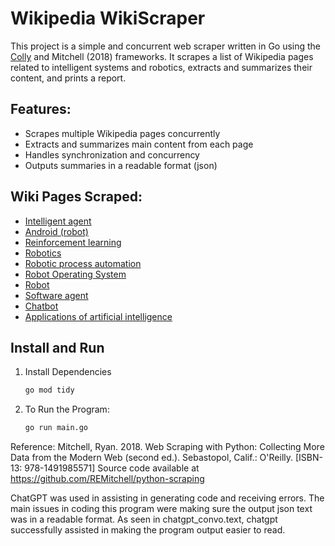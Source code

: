 # Wikipedia WikiScraper

This project is a simple and concurrent web scraper written in Go using the [Colly](https://github.com/gocolly/colly) and Mitchell (2018) frameworks. It scrapes a list of Wikipedia pages related to intelligent systems and robotics, extracts and summarizes their content, and prints a report.


## Features:

- Scrapes multiple Wikipedia pages concurrently
- Extracts and summarizes main content from each page
- Handles synchronization and concurrency
- Outputs summaries in a readable format (json)

## Wiki Pages Scraped:

- [Intelligent agent](https://en.wikipedia.org/wiki/Intelligent_agent)
- [Android (robot)](https://en.wikipedia.org/wiki/Android_(robot))
- [Reinforcement learning](https://en.wikipedia.org/wiki/Reinforcement_learning)
- [Robotics](https://en.wikipedia.org/wiki/Robotics)
- [Robotic process automation](https://en.wikipedia.org/wiki/Robotic_process_automation)
- [Robot Operating System](https://en.wikipedia.org/wiki/Robot_Operating_System)
- [Robot](https://en.wikipedia.org/wiki/Robot)
- [Software agent](https://en.wikipedia.org/wiki/Software_agent)
- [Chatbot](https://en.wikipedia.org/wiki/Chatbot)
- [Applications of artificial intelligence](https://en.wikipedia.org/wiki/Applications_of_artificial_intelligence)

## Install and Run


1. Install Dependencies
    ```bash
    go mod tidy
    ```

2. To Run the Program:
    ```bash
    go run main.go
    ```



Reference:
Mitchell, Ryan. 2018. Web Scraping with Python: Collecting More Data from the Modern Web (second ed.). Sebastopol, Calif.: O'Reilly. [ISBN-13: 978-1491985571] Source code available at https://github.com/REMitchell/python-scraping  

ChatGPT was used in assisting in generating code and receiving errors. The main issues in coding this program were making sure the output json text was in a readable format. As seen in chatgpt_convo.text, chatgpt successfully assisted in making the program output easier to read.

